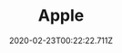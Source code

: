 ---
templateKey: blog-post
featuredpost: false
date: 2020-02-23T00:22:22.711Z
title: Apple
description: A crisp fruit used for juice and cider.
type: fruit
sellPrice: 100
energy: 38
health: 17
featuredimage: /img/Apple.png
tags:
  - tree
  - fall
  - reharvest
  - Fodder Bundle
  - edible
---